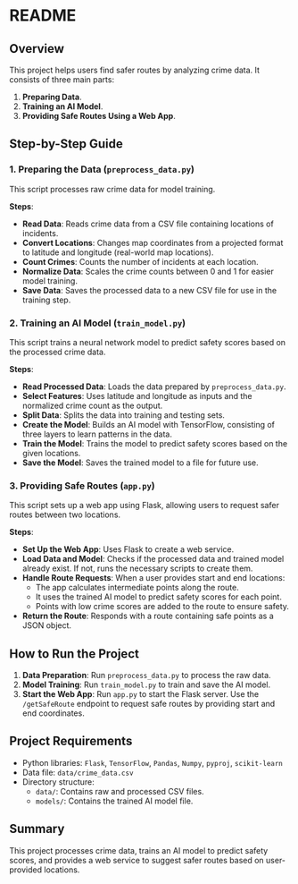 # README

## Overview
This project helps users find safer routes by analyzing crime data. It consists of three main parts:

1. **Preparing Data**.
2. **Training an AI Model**.
3. **Providing Safe Routes Using a Web App**.

## Step-by-Step Guide

### 1. Preparing the Data (`preprocess_data.py`)
This script processes raw crime data for model training.

**Steps**:
- **Read Data**: Reads crime data from a CSV file containing locations of incidents.
- **Convert Locations**: Changes map coordinates from a projected format to latitude and longitude (real-world map locations).
- **Count Crimes**: Counts the number of incidents at each location.
- **Normalize Data**: Scales the crime counts between 0 and 1 for easier model training.
- **Save Data**: Saves the processed data to a new CSV file for use in the training step.

### 2. Training an AI Model (`train_model.py`)
This script trains a neural network model to predict safety scores based on the processed crime data.

**Steps**:
- **Read Processed Data**: Loads the data prepared by `preprocess_data.py`.
- **Select Features**: Uses latitude and longitude as inputs and the normalized crime count as the output.
- **Split Data**: Splits the data into training and testing sets.
- **Create the Model**: Builds an AI model with TensorFlow, consisting of three layers to learn patterns in the data.
- **Train the Model**: Trains the model to predict safety scores based on the given locations.
- **Save the Model**: Saves the trained model to a file for future use.

### 3. Providing Safe Routes (`app.py`)
This script sets up a web app using Flask, allowing users to request safer routes between two locations.

**Steps**:
- **Set Up the Web App**: Uses Flask to create a web service.
- **Load Data and Model**: Checks if the processed data and trained model already exist. If not, runs the necessary scripts to create them.
- **Handle Route Requests**: When a user provides start and end locations:
  - The app calculates intermediate points along the route.
  - It uses the trained AI model to predict safety scores for each point.
  - Points with low crime scores are added to the route to ensure safety.
- **Return the Route**: Responds with a route containing safe points as a JSON object.

## How to Run the Project
1. **Data Preparation**: Run `preprocess_data.py` to process the raw data.
2. **Model Training**: Run `train_model.py` to train and save the AI model.
3. **Start the Web App**: Run `app.py` to start the Flask server. Use the `/getSafeRoute` endpoint to request safe routes by providing start and end coordinates.

## Project Requirements
- Python libraries: `Flask`, `TensorFlow`, `Pandas`, `Numpy`, `pyproj`, `scikit-learn`
- Data file: `data/crime_data.csv`
- Directory structure:
  - `data/`: Contains raw and processed CSV files.
  - `models/`: Contains the trained AI model file.

## Summary
This project processes crime data, trains an AI model to predict safety scores, and provides a web service to suggest safer routes based on user-provided locations.
